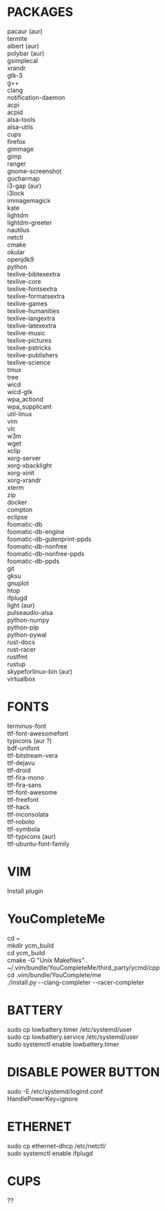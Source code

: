 # PACKAGES
pacaur (aur)<br />
termite<br />
albert (aur)<br />
polybar (aur)<br />
gsimplecal<br />
xrandr<br />
gtk-3<br />
g++<br />
clang<br />
notification-daemon<br />
acpi<br />
acpid<br />
alsa-tools<br />
alsa-utils<br />
cups<br />
firefox<br />
gimmage<br />
gimp<br />
ranger<br />
gnome-screenshot<br />
gucharmap<br />
i3-gap (aur)<br />
i3lock<br />
immagemagick<br />
kate<br />
lightdm<br />
lightdm-greeter<br />
nautilus<br />
netctl<br />
cmake<br />
okular<br />
openjdk9<br />
python<br />
texlive-bibtexextra<br />
texlive-core<br />
texlive-fontsextra<br />
texlive-formatsextra<br />
texlive-games<br />
texlive-humanities<br />
texlive-langextra<br />
texlive-latexextra<br />
texlive-music<br />
texlive-pictures<br />
texlive-pstricks<br />
texlive-publishers<br />
texlive-science<br />
tmux<br />
tree<br />
wicd<br />
wicd-gtk<br />
wpa_actiond<br />
wpa_supplicant<br />
util-linux<br />
vim<br />
vlc<br />
w3m<br />
wget<br />
xclip<br />
xorg-server<br />
xorg-xbacklight<br />
xorg-xinit<br />
xorg-xrandr<br />
xterm<br />
zip<br />
docker<br />
compton<br />
eclipse<br />
foomatic-db<br />
foomatic-db-engine<br />
foomatic-db-gutenprint-ppds<br />
foomatic-db-nonfree<br />
foomatic-db-nonfree-ppds<br />
foomatic-db-ppds<br />
git<br />
gksu<br />
gnuplot<br />
htop<br />
ifplugd<br />
light (aur)<br />
pulseaudio-alsa<br />
python-numpy<br />
python-pip<br />
python-pywal<br />
rust-docs<br />
rust-racer<br />
rustfmt<br />
rustup<br />
skypeforlinux-bin (aur)<br />
virtualbox<br />

# FONTS
terminus-font<br />
ttf-font-awesomefont<br />
typicons (aur ?)<br />
bdf-unifont<br />
ttf-bitstream-vera<br />
ttf-dejavu<br />
ttf-droid<br />
ttf-fira-mono<br />
ttf-fira-sans<br />
ttf-font-awesome<br />
ttf-freefont<br />
ttf-hack<br />
ttf-inconsolata<br />
ttf-roboto<br />
ttf-symbola<br />
ttf-typicons (aur)<br />
ttf-ubuntu-font-family<br />

# VIM
Install plugin<br />

# YouCompleteMe
cd ~<br />
mkdir ycm_build<br />
cd ycm_build<br />
cmake -G "Unix Makefiles" . ~/.vim/bundle/YouCompleteMe/third_party/ycmd/cpp<br />
cd .vim/bundle/YouComplete/me<br />
./install.py --clang-completer --racer-completer<br />

# BATTERY
sudo cp lowbattery.timer /etc/systemd/user<br />
sudo cp lowbattery.service /etc/systemd/user<br />
sudo systemctl enable lowbattery.timer<br />

# DISABLE POWER BUTTON
sudo -E /etc/systemd/logind.conf<br />
HandlePowerKey=ignore<br />

# ETHERNET
sudo cp ethernet-dhcp /etc/netctl/<br />
sudo systemctl enable ifplugd<br />

# CUPS
??<br />
